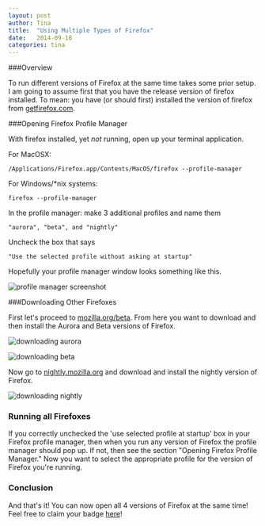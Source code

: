 ```yaml
---
layout: post
author: Tina
title:  "Using Multiple Types of Firefox"
date:   2014-09-18
categories: tina
---
```


###Overview

To run different versions of Firefox at the same time takes some prior setup.
I am going to assume first that you have the release version of firefox installed.
To mean: you have (or should first) installed the version of firefox from [getfirefox.com](http://www.getfirefox.com).


###Opening Firefox Profile Manager

With firefox installed, yet *not* running, open up your terminal application.

For MacOSX:

    /Applications/Firefox.app/Contents/MacOS/firefox --profile-manager

For Windows/*nix systems:

    firefox --profile-manager

In the profile manager: make 3 additional profiles and name them

    "aurora", "beta", and "nightly"

Uncheck the box that says

    "Use the selected profile without asking at startup"

Hopefully your profile manager window looks something like this.

![profile manager screenshot](http://ascendproject.org/participants/portland/tina/images/profile-manager.png "test")

###Downloading Other Firefoxes

First let's proceed to [mozilla.org/beta](http://www.mozilla.org/beta).
From here you want to download and then install the Aurora and Beta versions of Firefox.

![downloading aurora](http://ascendproject.org/participants/portland/tina/images/aurora.png)

![downloading beta](http://ascendproject.org/participants/portland/tina/images/beta.png)

Now go to [nightly.mozilla.org](http://nightly.mozilla.org) and download and install the nightly version of Firefox.

![downloading nightly](http://ascendproject.org/participants/portland/tina/images/nightly.png)

### Running all Firefoxes

If you correctly unchecked the 'use selected profile at startup' box in your Firefox profile manager, then when you run any version of Firefox the profile manager should pop up.
If not, then see the section "Opening Firefox Profile Manager."
Now you want to select the appropriate profile for the version of Firefox you're running.

### Conclusion

And that's it!
You can now open all 4 versions of Firefox at the same time!
Feel free to claim your badge [here](https://badges.mozilla.org/en-US/badges/claim/wnraer)!
